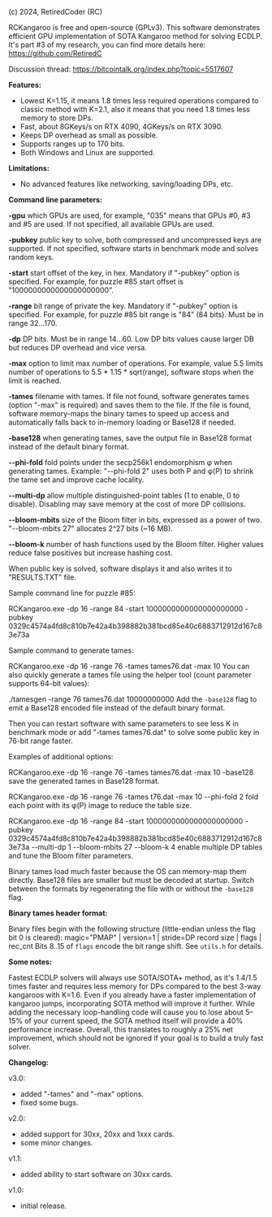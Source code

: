 (c) 2024, RetiredCoder (RC)

RCKangaroo is free and open-source (GPLv3).
This software demonstrates efficient GPU implementation of SOTA Kangaroo method for solving ECDLP. 
It's part #3 of my research, you can find more details here: https://github.com/RetiredC

Discussion thread: https://bitcointalk.org/index.php?topic=5517607

<b>Features:</b>

- Lowest K=1.15, it means 1.8 times less required operations compared to classic method with K=2.1, also it means that you need 1.8 times less memory to store DPs.
- Fast, about 8GKeys/s on RTX 4090, 4GKeys/s on RTX 3090.
- Keeps DP overhead as small as possible.
- Supports ranges up to 170 bits.
- Both Windows and Linux are supported.

<b>Limitations:</b>

- No advanced features like networking, saving/loading DPs, etc.

<b>Command line parameters:</b>

<b>-gpu</b>		which GPUs are used, for example, "035" means that GPUs #0, #3 and #5 are used. If not specified, all available GPUs are used. 

<b>-pubkey</b>		public key to solve, both compressed and uncompressed keys are supported. If not specified, software starts in benchmark mode and solves random keys. 

<b>-start</b>		start offset of the key, in hex. Mandatory if "-pubkey" option is specified. For example, for puzzle #85 start offset is "1000000000000000000000". 

<b>-range</b>		bit range of private the key. Mandatory if "-pubkey" option is specified. For example, for puzzle #85 bit range is "84" (84 bits). Must be in range 32...170. 

<b>-dp</b>		DP bits. Must be in range 14...60. Low DP bits values cause larger DB but reduces DP overhead and vice versa. 

<b>-max</b>		option to limit max number of operations. For example, value 5.5 limits number of operations to 5.5 * 1.15 * sqrt(range), software stops when the limit is reached. 

<b>-tames</b>           filename with tames. If file not found, software generates tames (option "-max" is required) and saves them to the file. If the file is found, software memory-maps the binary tames to speed up access and automatically falls back to in-memory loading or Base128 if needed.

<b>-base128</b>        when generating tames, save the output file in Base128 format instead of the default binary format.

<b>--phi-fold</b>      fold points under the secp256k1 endomorphism φ when generating tames. Example: "--phi-fold 2" uses both P and φ(P) to shrink the tame set and improve cache locality.

<b>--multi-dp</b>      allow multiple distinguished-point tables (1 to enable, 0 to disable). Disabling may save memory at the cost of more DP collisions.

<b>--bloom-mbits</b>   size of the Bloom filter in bits, expressed as a power of two. "--bloom-mbits 27" allocates 2^27 bits (~16 MB).

<b>--bloom-k</b>       number of hash functions used by the Bloom filter. Higher values reduce false positives but increase hashing cost.

When public key is solved, software displays it and also writes it to "RESULTS.TXT" file. 

Sample command line for puzzle #85:

RCKangaroo.exe -dp 16 -range 84 -start 1000000000000000000000 -pubkey 0329c4574a4fd8c810b7e42a4b398882b381bcd85e40c6883712912d167c83e73a

Sample command to generate tames:

RCKangaroo.exe -dp 16 -range 76 -tames tames76.dat -max 10
You can also quickly generate a tames file using the helper tool (count parameter supports 64-bit values):

./tamesgen -range 76 tames76.dat 10000000000
Add the <code>-base128</code> flag to emit a Base128 encoded file instead of the default binary format.

Then you can restart software with same parameters to see less K in benchmark mode or add "-tames tames76.dat" to solve some public key in 76-bit range faster.

Examples of additional options:

RCKangaroo.exe -dp 16 -range 76 -tames tames76.dat -max 10 -base128
  save the generated tames in Base128 format.

RCKangaroo.exe -dp 16 -range 76 -tames t76.dat -max 10 --phi-fold 2
  fold each point with its φ(P) image to reduce the table size.

RCKangaroo.exe -dp 16 -range 84 -start 1000000000000000000000 -pubkey 0329c4574a4fd8c810b7e42a4b398882b381bcd85e40c6883712912d167c83e73a --multi-dp 1 --bloom-mbits 27 --bloom-k 4
  enable multiple DP tables and tune the Bloom filter parameters.

Binary tames load much faster because the OS can memory-map them directly. Base128 files are smaller but must be decoded at
startup. Switch between the formats by regenerating the file with or without the <code>-base128</code> flag.

<b>Binary tames header format:</b>

Binary files begin with the following structure (little-endian unless the flag bit 0 is cleared):
magic="PMAP" | version=1 | stride=DP record size | flags | rec_cnt
Bits 8..15 of <code>flags</code> encode the bit range shift. See <code>utils.h</code> for details.

<b>Some notes:</b>

Fastest ECDLP solvers will always use SOTA/SOTA+ method, as it's 1.4/1.5 times faster and requires less memory for DPs compared to the best 3-way kangaroos with K=1.6. 
Even if you already have a faster implementation of kangaroo jumps, incorporating SOTA method will improve it further. 
While adding the necessary loop-handling code will cause you to lose about 5–15% of your current speed, the SOTA method itself will provide a 40% performance increase. 
Overall, this translates to roughly a 25% net improvement, which should not be ignored if your goal is to build a truly fast solver. 


<b>Changelog:</b>

v3.0:

- added "-tames" and "-max" options.
- fixed some bugs.

v2.0:

- added support for 30xx, 20xx and 1xxx cards.
- some minor changes.

v1.1:

- added ability to start software on 30xx cards.

v1.0:

- initial release.
